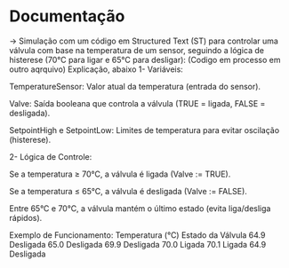   # Documentação
-> Simulação com um código em Structured Text (ST) para controlar uma válvula com base na temperatura de um sensor, seguindo a lógica de histerese (70°C para ligar e 65°C para desligar): (Codigo em processo em outro aqrquivo)
Explicação, abaixo
1- Variáveis:

TemperatureSensor: Valor atual da temperatura (entrada do sensor).

Valve: Saída booleana que controla a válvula (TRUE = ligada, FALSE = desligada).

SetpointHigh e SetpointLow: Limites de temperatura para evitar oscilação (histerese).

2- Lógica de Controle:

Se a temperatura ≥ 70°C, a válvula é ligada (Valve := TRUE).

Se a temperatura ≤ 65°C, a válvula é desligada (Valve := FALSE).

Entre 65°C e 70°C, a válvula mantém o último estado (evita liga/desliga rápidos).

 Exemplo de Funcionamento:
Temperatura (°C)	Estado da Válvula
64.9	Desligada
65.0	Desligada
69.9	Desligada
70.0	Ligada
70.1	Ligada
64.9	Desligada
